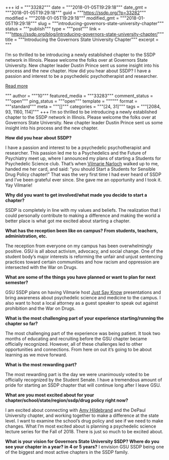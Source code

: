 +++
id = """33282"""
date = """2018-01-05T19:29:18"""
date_gmt = """2018-01-05T19:29:18"""
guid = """https://ssdp.org/?p=33282"""
modified = """2018-01-05T19:29:18"""
modified_gmt = """2018-01-05T19:29:18"""
slug = """introducing-governors-state-university-chapter"""
status = """publish"""
type = """post"""
link = """https://ssdp.org/blog/introducing-governors-state-university-chapter/"""
title = """Introducing the Governors State University Chapter"""
excerpt = """<p>I&#8217;m so thrilled to be introducing a newly established chapter to the SSDP network in Illinois. Please welcome the folks over at Governors State University. New chapter leader Dustin Prince sent us some insight into his process and the new chapter. How did you hear about SSDP? I have a passion and interest to be a psychedelic psychotherapist and researcher.</p>
<div class="h10"></div>
<p><a class="more-link2 flat" href="https://ssdp.org/blog/introducing-governors-state-university-chapter/">Read more</a></p>
"""
author = """10"""
featured_media = """33283"""
comment_status = """open"""
ping_status = """open"""
template = """"""
format = """standard"""
meta = """[]"""
categories = """[24, 31]"""
tags = """[2084, 93, 1160, 114]"""
+++
I&#8217;m so thrilled to be introducing a newly established chapter to the SSDP network in Illinois. Please welcome the folks over at Governors State University. New chapter leader Dustin Prince sent us some insight into his process and the new chapter.

<strong>How did you hear about SSDP?</strong>

I have a passion and interest to be a psychedelic psychotherapist and researcher. This passion led me to a Psychedelics and the Future of Psychiatry meet up, where I announced my plans of starting a Students for Psychedelic Science club. That’s when <a href="https://ssdp.org/bio/vilmarie-narloch/">Vilmarie Narloch</a> walked up to me, handed me her card, and said: “you should Start a Students for Sensible Drug Policy chapter!” That was the very first time I had ever heard of SSDP and I’ve been grateful ever since. She gave me an opportunity and I took it. Yay Vilmarie!

<strong>Why did you want to get involved/what made you decide to start a chapter?</strong>

SSDP is completely in line with my values and beliefs. The realization that I could personally contribute to making a difference and making the world a better place is what got me excited about starting a chapter.

<strong>What has the reception been like on campus? From students, teachers, administration, etc.</strong>

The reception from everyone on my campus has been overwhelmingly positive. GSU is all about activism, advocacy, and social change. One of the student body&#8217;s major interests is reforming the unfair and unjust sentencing practices toward certain communities and how racism and oppression are intersected with the War on Drugs.

<strong>What are some of the things you have planned or want to plan for next semester?</strong>

GSU SSDP plans on having Vilmarie host <a href="http://www.ssdp.org/justsayknow">Just Say Know</a> presentations and bring awareness about psychedelic science and medicine to the campus. I also want to host a local attorney as a guest speaker to speak out against prohibition and the War on Drugs.

<strong>What is the most challenging part of your experience starting/running the chapter so far?</strong>

The most challenging part of the experience was being patient. It took two months of educating and recruiting before the GSU chapter became officially recognized. However, all of these challenges led to other opportunities and connections. From here on out it’s going to be about learning as we move forward.

<strong>What is the most rewarding part?</strong>

The most rewarding part is the day we were unanimously voted to be officially recognized by the Student Senate. I have a tremendous amount of pride for starting an SSDP chapter that will continue long after I leave GSU.

<strong>What are you most excited about for your chapter/school/state/region/ssdp/drug policy right now?</strong>

I am excited about connecting with <a href="https://ssdp.org/bio/amy-hildebrand/">Amy Hildebrand</a> and the DePaul University chapter, and working together to make a difference at the state level. I want to examine the school&#8217;s drug policy and see if we need to make changes. What I’m most excited about is planning a psychedelic science lecture series for
the Fall of 2018. There is just so much to be excited about.

<strong>What is your vision for Governors State University SSDP? Where do you see your chapter in a year? in 4 or 5 years?</strong>
I envision GSU SSDP being one of the biggest and most active chapters in the SSDP family.
